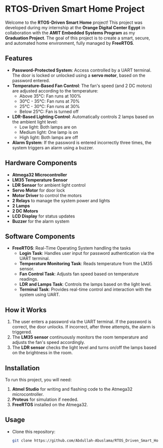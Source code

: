# RTOS-Driven Smart Home Project

Welcome to the **RTOS-Driven Smart Home** project! This project was developed during my internship at the **Orange Digital Center Egypt** in collaboration with the **AMIT Embedded Systems Program** as my **Graduation Project**. The goal of this project is to create a smart, secure, and automated home environment, fully managed by **FreeRTOS**.

## Features
- **Password-Protected System**: Access controlled by a UART terminal. The door is locked or unlocked using a **servo motor**, based on the password entered.
- **Temperature-Based Fan Control**: The fan's speed (and 2 DC motors) are adjusted according to the temperature:
  - Above 35°C: Fan runs at 100%
  - 30°C - 35°C: Fan runs at 70%
  - 25°C - 30°C: Fan runs at 30%
  - Below 25°C: Fan is turned off
- **LDR-Based Lighting Control**: Automatically controls 2 lamps based on the ambient light level:
  - Low light: Both lamps are on
  - Medium light: One lamp is on
  - High light: Both lamps are off
- **Alarm System**: If the password is entered incorrectly three times, the system triggers an alarm using a buzzer.

## Hardware Components
- **Atmega32 Microcontroller**
- **LM35 Temperature Sensor**
- **LDR Sensor** for ambient light control
- **Servo Motor** for door lock
- **Motor Driver** to control the motors
- **2 Relays** to manage the system power and lights
- **2 Lamps**
- **2 DC Motors**
- **LCD Display** for status updates
- **Buzzer** for the alarm system

## Software Components
- **FreeRTOS**: Real-Time Operating System handling the tasks
  - **Login Task**: Handles user input for password authentication via the UART terminal.
  - **Temperature Monitoring Task**: Reads temperature from the LM35 sensor.
  - **Fan Control Task**: Adjusts fan speed based on temperature readings.
  - **LDR and Lamps Task**: Controls the lamps based on the light level.
  - **Terminal Task**: Provides real-time control and interaction with the system using UART.

## How it Works
1. The user enters a password via the UART terminal. If the password is correct, the door unlocks. If incorrect, after three attempts, the alarm is triggered.
2. The **LM35 sensor** continuously monitors the room temperature and adjusts the fan's speed accordingly.
3. The **LDR sensor** checks the light level and turns on/off the lamps based on the brightness in the room.

## Installation
To run this project, you will need:
1. **Atmel Studio** for writing and flashing code to the Atmega32 microcontroller.
2. **Proteus** for simulation if needed.
3. **FreeRTOS** installed on the Atmega32.

## Usage
- Clone this repository:
  ```bash
  git clone https://github.com/Abdullah-Abuslama/RTOS_Driven_Smart_Home.git

